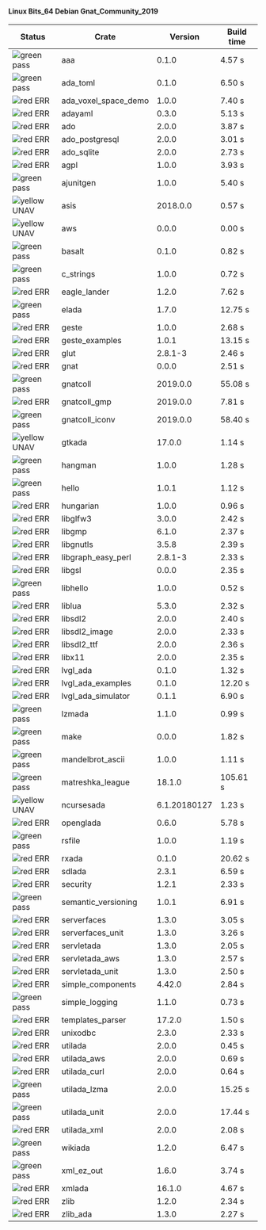 #### Linux Bits_64 Debian Gnat_Community_2019

| Status | Crate | Version | Build time |
| --- | --- | --- | --- |
|![green](https://placehold.it/8/00aa00/000000?text=+) pass | aaa | 0.1.0 |  4.57 s |
|![green](https://placehold.it/8/00aa00/000000?text=+) pass | ada_toml | 0.1.0 |  6.50 s |
|![red](https://placehold.it/8/ff0000/000000?text=+) ERR  | ada_voxel_space_demo | 1.0.0 |  7.40 s |
|![red](https://placehold.it/8/ff0000/000000?text=+) ERR  | adayaml | 0.3.0 |  5.13 s |
|![red](https://placehold.it/8/ff0000/000000?text=+) ERR  | ado | 2.0.0 |  3.87 s |
|![red](https://placehold.it/8/ff0000/000000?text=+) ERR  | ado_postgresql | 2.0.0 |  3.01 s |
|![red](https://placehold.it/8/ff0000/000000?text=+) ERR  | ado_sqlite | 2.0.0 |  2.73 s |
|![red](https://placehold.it/8/ff0000/000000?text=+) ERR  | agpl | 1.0.0 |  3.93 s |
|![green](https://placehold.it/8/00aa00/000000?text=+) pass | ajunitgen | 1.0.0 |  5.40 s |
|![yellow](https://placehold.it/8/ffbb00/000000?text=+) UNAV | asis | 2018.0.0 |  0.57 s |
|![yellow](https://placehold.it/8/ffbb00/000000?text=+) UNAV | aws | 0.0.0 |  0.00 s |
|![green](https://placehold.it/8/00aa00/000000?text=+) pass | basalt | 0.1.0 |  0.82 s |
|![green](https://placehold.it/8/00aa00/000000?text=+) pass | c_strings | 1.0.0 |  0.72 s |
|![red](https://placehold.it/8/ff0000/000000?text=+) ERR  | eagle_lander | 1.2.0 |  7.62 s |
|![green](https://placehold.it/8/00aa00/000000?text=+) pass | elada | 1.7.0 |  12.75 s |
|![red](https://placehold.it/8/ff0000/000000?text=+) ERR  | geste | 1.0.0 |  2.68 s |
|![red](https://placehold.it/8/ff0000/000000?text=+) ERR  | geste_examples | 1.0.1 |  13.15 s |
|![red](https://placehold.it/8/ff0000/000000?text=+) ERR  | glut | 2.8.1-3 |  2.46 s |
|![red](https://placehold.it/8/ff0000/000000?text=+) ERR  | gnat | 0.0.0 |  2.51 s |
|![green](https://placehold.it/8/00aa00/000000?text=+) pass | gnatcoll | 2019.0.0 |  55.08 s |
|![red](https://placehold.it/8/ff0000/000000?text=+) ERR  | gnatcoll_gmp | 2019.0.0 |  7.81 s |
|![green](https://placehold.it/8/00aa00/000000?text=+) pass | gnatcoll_iconv | 2019.0.0 |  58.40 s |
|![yellow](https://placehold.it/8/ffbb00/000000?text=+) UNAV | gtkada | 17.0.0 |  1.14 s |
|![green](https://placehold.it/8/00aa00/000000?text=+) pass | hangman | 1.0.0 |  1.28 s |
|![green](https://placehold.it/8/00aa00/000000?text=+) pass | hello | 1.0.1 |  1.12 s |
|![red](https://placehold.it/8/ff0000/000000?text=+) ERR  | hungarian | 1.0.0 |  0.96 s |
|![red](https://placehold.it/8/ff0000/000000?text=+) ERR  | libglfw3 | 3.0.0 |  2.42 s |
|![red](https://placehold.it/8/ff0000/000000?text=+) ERR  | libgmp | 6.1.0 |  2.37 s |
|![red](https://placehold.it/8/ff0000/000000?text=+) ERR  | libgnutls | 3.5.8 |  2.39 s |
|![red](https://placehold.it/8/ff0000/000000?text=+) ERR  | libgraph_easy_perl | 2.8.1-3 |  2.33 s |
|![red](https://placehold.it/8/ff0000/000000?text=+) ERR  | libgsl | 0.0.0 |  2.35 s |
|![green](https://placehold.it/8/00aa00/000000?text=+) pass | libhello | 1.0.0 |  0.52 s |
|![red](https://placehold.it/8/ff0000/000000?text=+) ERR  | liblua | 5.3.0 |  2.32 s |
|![red](https://placehold.it/8/ff0000/000000?text=+) ERR  | libsdl2 | 2.0.0 |  2.40 s |
|![red](https://placehold.it/8/ff0000/000000?text=+) ERR  | libsdl2_image | 2.0.0 |  2.33 s |
|![red](https://placehold.it/8/ff0000/000000?text=+) ERR  | libsdl2_ttf | 2.0.0 |  2.36 s |
|![red](https://placehold.it/8/ff0000/000000?text=+) ERR  | libx11 | 2.0.0 |  2.35 s |
|![red](https://placehold.it/8/ff0000/000000?text=+) ERR  | lvgl_ada | 0.1.0 |  1.32 s |
|![red](https://placehold.it/8/ff0000/000000?text=+) ERR  | lvgl_ada_examples | 0.1.0 |  12.20 s |
|![red](https://placehold.it/8/ff0000/000000?text=+) ERR  | lvgl_ada_simulator | 0.1.1 |  6.90 s |
|![green](https://placehold.it/8/00aa00/000000?text=+) pass | lzmada | 1.1.0 |  0.99 s |
|![green](https://placehold.it/8/00aa00/000000?text=+) pass | make | 0.0.0 |  1.82 s |
|![green](https://placehold.it/8/00aa00/000000?text=+) pass | mandelbrot_ascii | 1.0.0 |  1.11 s |
|![green](https://placehold.it/8/00aa00/000000?text=+) pass | matreshka_league | 18.1.0 |  105.61 s |
|![yellow](https://placehold.it/8/ffbb00/000000?text=+) UNAV | ncursesada | 6.1.20180127 |  1.23 s |
|![red](https://placehold.it/8/ff0000/000000?text=+) ERR  | openglada | 0.6.0 |  5.78 s |
|![green](https://placehold.it/8/00aa00/000000?text=+) pass | rsfile | 1.0.0 |  1.19 s |
|![red](https://placehold.it/8/ff0000/000000?text=+) ERR  | rxada | 0.1.0 |  20.62 s |
|![red](https://placehold.it/8/ff0000/000000?text=+) ERR  | sdlada | 2.3.1 |  6.59 s |
|![red](https://placehold.it/8/ff0000/000000?text=+) ERR  | security | 1.2.1 |  2.33 s |
|![green](https://placehold.it/8/00aa00/000000?text=+) pass | semantic_versioning | 1.0.1 |  6.91 s |
|![red](https://placehold.it/8/ff0000/000000?text=+) ERR  | serverfaces | 1.3.0 |  3.05 s |
|![red](https://placehold.it/8/ff0000/000000?text=+) ERR  | serverfaces_unit | 1.3.0 |  3.26 s |
|![red](https://placehold.it/8/ff0000/000000?text=+) ERR  | servletada | 1.3.0 |  2.05 s |
|![red](https://placehold.it/8/ff0000/000000?text=+) ERR  | servletada_aws | 1.3.0 |  2.57 s |
|![red](https://placehold.it/8/ff0000/000000?text=+) ERR  | servletada_unit | 1.3.0 |  2.50 s |
|![red](https://placehold.it/8/ff0000/000000?text=+) ERR  | simple_components | 4.42.0 |  2.84 s |
|![green](https://placehold.it/8/00aa00/000000?text=+) pass | simple_logging | 1.1.0 |  0.73 s |
|![red](https://placehold.it/8/ff0000/000000?text=+) ERR  | templates_parser | 17.2.0 |  1.50 s |
|![red](https://placehold.it/8/ff0000/000000?text=+) ERR  | unixodbc | 2.3.0 |  2.33 s |
|![red](https://placehold.it/8/ff0000/000000?text=+) ERR  | utilada | 2.0.0 |  0.45 s |
|![red](https://placehold.it/8/ff0000/000000?text=+) ERR  | utilada_aws | 2.0.0 |  0.69 s |
|![red](https://placehold.it/8/ff0000/000000?text=+) ERR  | utilada_curl | 2.0.0 |  0.64 s |
|![green](https://placehold.it/8/00aa00/000000?text=+) pass | utilada_lzma | 2.0.0 |  15.25 s |
|![green](https://placehold.it/8/00aa00/000000?text=+) pass | utilada_unit | 2.0.0 |  17.44 s |
|![red](https://placehold.it/8/ff0000/000000?text=+) ERR  | utilada_xml | 2.0.0 |  2.08 s |
|![green](https://placehold.it/8/00aa00/000000?text=+) pass | wikiada | 1.2.0 |  6.47 s |
|![green](https://placehold.it/8/00aa00/000000?text=+) pass | xml_ez_out | 1.6.0 |  3.74 s |
|![red](https://placehold.it/8/ff0000/000000?text=+) ERR  | xmlada | 16.1.0 |  4.67 s |
|![red](https://placehold.it/8/ff0000/000000?text=+) ERR  | zlib | 1.2.0 |  2.34 s |
|![red](https://placehold.it/8/ff0000/000000?text=+) ERR  | zlib_ada | 1.3.0 |  2.27 s |

